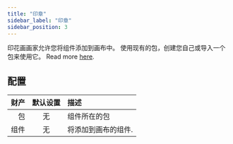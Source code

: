 ```yaml
---
title: "印章"
sidebar_label: "印章"
sidebar_position: 3
---
```


印花画画家允许您将组件添加到画布中。 使用现有的包，创建您自己或导入一个包来使用它。 Read more [here](../pack).

## 配置

| 财产 | 默认设置 | 描述         |
| --:|:----:|:---------- |
|  包 |  无   | 组件所在的包     |
| 组件 |  无   | 将添加到画布的组件. |
